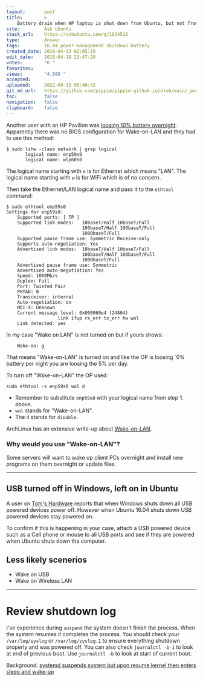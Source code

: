 ```yaml
---
layout:       post
title:        >
    Battery drain when HP laptop is shut down from Ubuntu, but not from Windows
site:         Ask Ubuntu
stack_url:    https://askubuntu.com/q/1024516
type:         Answer
tags:         16.04 power-management shutdown battery
created_date: 2018-04-13 02:05:19
edit_date:    2018-04-18 23:47:20
votes:        "6 "
favorites:    
views:        "4,086 "
accepted:     
uploaded:     2022-09-15 05:40:42
git_md_url:   https://github.com/pippim/pippim.github.io/blob/main/_posts/2018/2018-04-13-Battery-drain-when-HP-laptop-is-shut-down-from-Ubuntu_-but-not-from-Windows.md
toc:          false
navigation:   false
clipboard:    false
---
```


Another user with an HP Pavilion was [loosing 10% battery overnight][1]. Apparently there was no BIOS configuration for Wake-on-LAN and they had to use this method:

``` 
$ sudo lshw -class network | grep logical
       logical name: enp59s0
       logical name: wlp60s0
```

The logical name starting with `e` is for Ethernet which means "LAN". The logical name starting with `w` is for WiFi which is of no concern.

Then take the Ethernet/LAN logical name and pass it to the `ethtool` command:

``` 
$ sudo ethtool enp59s0
Settings for enp59s0:
	Supported ports: [ TP ]
	Supported link modes:   10baseT/Half 10baseT/Full 
	                        100baseT/Half 100baseT/Full 
	                        1000baseT/Full 
	Supported pause frame use: Symmetric Receive-only
	Supports auto-negotiation: Yes
	Advertised link modes:  10baseT/Half 10baseT/Full 
	                        100baseT/Half 100baseT/Full 
	                        1000baseT/Full 
	Advertised pause frame use: Symmetric
	Advertised auto-negotiation: Yes
	Speed: 1000Mb/s
	Duplex: Full
	Port: Twisted Pair
	PHYAD: 0
	Transceiver: internal
	Auto-negotiation: on
	MDI-X: Unknown
	Current message level: 0x000060e4 (24804)
			       link ifup rx_err tx_err hw wol
	Link detected: yes
```

In my case "Wake on LAN" is not turned on but if yours shows:

``` 
    Wake-on: g
```

That means "Wake-on-LAN" is turned on and like the OP is loosing `0% battery per night you are loosing the 5% per day.

To turn off "Wake-on-LAN" the OP used:

``` 
sudo ethtool -s enp59s0 wol d
```

- Remember to substitute `enp59s0` with your logical name from step 1. above.
- `wol` stands for "Wake-on-LAN".
- The `d` stands for `disable`.

ArchLinux has an extensive write-up about [Wake-on-LAN][2].

### Why would you use "Wake-on-LAN"?

Some servers will want to wake up client PCs overnight and install new programs on them overnight or update files.

----------

## USB turned off in Windows, left on in Ubuntu

A user on [Tom's Hardware][3] reports that when Windows shuts down all USB powered devices power off. However when Ubuntu 16.04 shuts down USB powered devices stay powered on.

To confirm if this is happening in your case, attach a USB powered device such as a Cell phone or mouse to all USB ports and see if they are powered when Ubuntu shuts down the computer.

## Less likely scenerios

- Wake on USB
- Wake on Wireless LAN


----------

# Review shutdown log

I've experience during `suspend` the system doesn't finish the process. When the system resumes it completes the process. You should check your `/var/log/syslog` or `/var/log/syslog.1` to ensure everything shutdown properly and was powered off. You can also check `journalctl -b-1` to look at end of previous boot. Use `journalctl -b` to look at start of current boot.

Background: [systemd suspends system but upon resume kernel then enters sleep and wake-up][4]


  [1]: https://ubuntuforums.org/showthread.php?t=2359966
  [2]: https://wiki.archlinux.org/index.php/Wake-on-LAN#Enable_WoL_on_the_network_adapter
  [3]: http://www.tomshardware.com/answers/id-3194135/ubuntu-shut-usb-shut.html
  [4]: https://askubuntu.com/questions/828486/systemd-suspends-system-but-upon-resume-kernel-then-enters-sleep-and-wake-up
